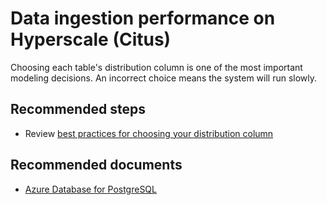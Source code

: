 <properties
    pageTitle="Data ingestion performance on Hyperscale (Citus)"
    description="Data ingestion performance on Hyperscale (Citus)"
    service="microsoft.dbforpostgresql"
    resource="servers"
    authors="rachel-msft"
    ms.author="raagyema"
    displayOrder="120"
    selfHelpType="generic"
    supportTopicIds="32639987"
    resourceTags="servers, databases"
    productPesIds="16222"
    cloudEnvironments="public"
    articleId="365b1da4-ae04-4ecd-9503-eea037658c6b"
    />

# Data ingestion performance on Hyperscale (Citus)

Choosing each table's distribution column is one of the most important modeling decisions. An incorrect choice means the system will run slowly.

## **Recommended steps**

* Review [best practices for choosing your distribution column](https://docs.microsoft.com/azure/postgresql/concepts-hyperscale-choose-distribution-column)

## **Recommended documents**

* [Azure Database for PostgreSQL](https://docs.microsoft.com/azure/postgresql/)

